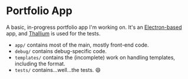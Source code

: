 # Portfolio App

A basic, in-progress portfolio app I'm working on. It's an [Electron-based](http://electron.atom.io/) app, and [Thallium](https://github.com/isiahmeadows/thallium) is used for the tests.

- `app/` contains most of the main, mostly front-end code.
- `debug/` contains debug-specific code.
- `templates/` contains the (incomplete) work on handling templates, including the format.
- `tests/` contains...well...the tests. :smile:
